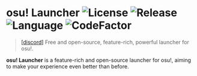# osu! Launcher ![License](https://img.shields.io/github/license/puk06/osu-Launcher?style=flat-square) ![Release](https://img.shields.io/github/v/release/puk06/osu-Launcher?style=flat-square) ![Language](https://img.shields.io/badge/language-c%23-green?style=flat-square) ![CodeFactor](https://www.codefactor.io/repository/github/puk06/osu-launcher/badge)

> [\[discord\]](https://discord.gg/AGNDPsZPya) Free and open-source, feature-rich, powerful launcher for osu!.

**osu! Launcher** is a feature-rich and open-source launcher for osu!, aiming to make your experience even better than before.
